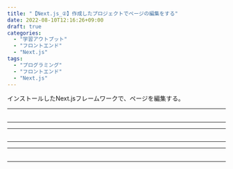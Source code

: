 ```yaml
---
title: "【Next.js_②】作成したプロジェクトでページの編集をする"
date: 2022-08-10T12:16:26+09:00
draft: true
categories:
  - "学習アウトプット"
  - "フロントエンド"
  - "Next.js"
tags:
  - "プログラミング"
  - "フロントエンド"
  - "Next.js"
---
```


インストールしたNext.jsフレームワークで、ページを編集する。

<!--more-->


***
## 
***

***
## 
***

***
## 
***